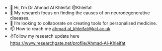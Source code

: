 - 👋 Hi, I’m Dr Ahmad Al Khleifat @Khleifat
- 👀 My research focus on finding the causes of on neurodegenerative diseases.
- 💞️ I’m looking to collaborate on creating tools for personalised medicine.
- 📫 How to reach me ahmad.al_khleifat@kcl.ac.uk
- ✌️Follow my research update here https://www.researchgate.net/profile/Ahmad-Al-Khleifat 

<!---
Khleifat/Khleifat is a ✨ special ✨ repository because its `README.md` (this file) appears on your GitHub profile.
You can click the Preview link to take a look at your changes.
--->
